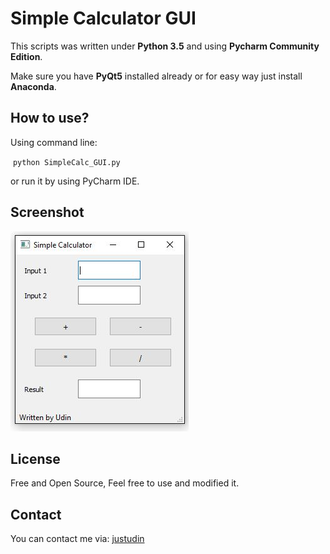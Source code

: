 Simple Calculator GUI
=========================

This scripts was written under **Python 3.5** and using **Pycharm Community Edition**.

Make sure you have **PyQt5** installed already or for easy way just install **Anaconda**.

How to use?
-----------
Using command line:

​		`python SimpleCalc_GUI.py`

or run it by using PyCharm IDE.

Screenshot
-----------
![gui.JPG](gui.JPG)

License
--------
Free and Open Source, Feel free to use and modified it.

Contact
-------
You can contact me via:
[justudin](http://justudin.com)
